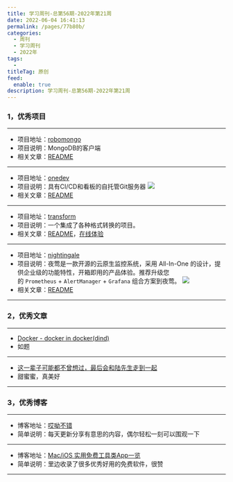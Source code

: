 ```yaml
---
title: 学习周刊-总第56期-2022年第21周
date: 2022-06-04 16:41:13
permalink: /pages/77b80b/
categories:
  - 周刊
  - 学习周刊
  - 2022年
tags:
  -
titleTag: 原创
feed:
  enable: true
description: 学习周刊-总第56期-2022年第21周
---
```



### 1，优秀项目

---
- 项目地址：[robomongo](https://github.com/Studio3T/robomongo)
- 项目说明：MongoDB的客户端
- 相关文章：[README](https://github.com/Studio3T/robomongo#readme)
---
- 项目地址：[onedev](https://github.com/theonedev/onedev)
- 项目说明：具有CI/CD和看板的自托管Git服务器
  ![](http://t.eryajf.net/imgs/2022/05/3d9cc5b7c4ebf826.gif)
- 相关文章：[README](https://github.com/theonedev/onedev#readme)
---
- 项目地址：[transform](https://github.com/ritz078/transform)
- 项目说明：一个集成了各种格式转换的项目。
- 相关文章：[README](https://github.com/ritz078/transform#readme)，[在线体验](https://transform.tools/)
---
- 项目地址：[nightingale](https://github.com/ccfos/nightingale)
- 项目说明：夜莺是一款开源的云原生监控系统，采用 All-In-One 的设计，提供企业级的功能特性，开箱即用的产品体验。推荐升级您的 `Prometheus` + `AlertManager` + `Grafana` 组合方案到夜莺。
  ![](http://t.eryajf.net/imgs/2022/05/916740e4c18787ce.png)
- 相关文章：[README](https://github.com/ccfos/nightingale/blob/main/README_ZH.md)
---

### 2，优秀文章

---
- [Docker - docker in docker(dind)](https://www.cnblogs.com/anliven/p/13551614.html)
- 如题
---
- [这一辈子可能都不曾想过，最后会和陆先生走到一起](https://luxingwen.github.io/2020/05/26/%E8%BF%99%E4%B8%80%E8%BE%88%E5%AD%90%E5%8F%AF%E8%83%BD%E9%83%BD%E4%B8%8D%E6%9B%BE%E6%83%B3%E8%BF%87%EF%BC%8C%E6%9C%80%E5%90%8E%E4%BC%9A%E5%92%8C%E9%99%86%E5%85%88%E7%94%9F%E8%B5%B0%E5%88%B0%E4%B8%80%E8%B5%B7/)
- 甜蜜蜜，真美好
---

### 3，优秀博客

---
- 博客地址：[哎呦不错](https://aiyoubucuo.com/)
- 简单说明：每天更新分享有意思的内容，偶尔轻松一刻可以围观一下
---
- 博客地址：[Mac/iOS 实用免费工具类App一览](https://zh.okaapps.com/)
- 简单说明：里边收录了很多优秀好用的免费软件，很赞
---
